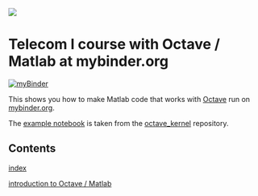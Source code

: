 ![](https://uob.edu.ly/assets/all/images/uob_logo2.png)
#  Telecom I course with Octave / Matlab at mybinder.org

[![myBinder](https://mybinder.org/badge.svg)](https://mybinder.org/v2/gh/abdislam/ee419tele1/master?filepath=index.ipynb)

This shows you how to make Matlab code that works with [Octave](https://www.gnu.org/software/octave/) run on [mybinder.org](https://mybinder.org/).

The [example notebook](index.ipynb) is taken from the [octave_kernel](https://github.com/Calysto/octave_kernel) repository.

## Contents
[index](index.ipynb)

[introduction to Octave / Matlab](intro.ipynb)
